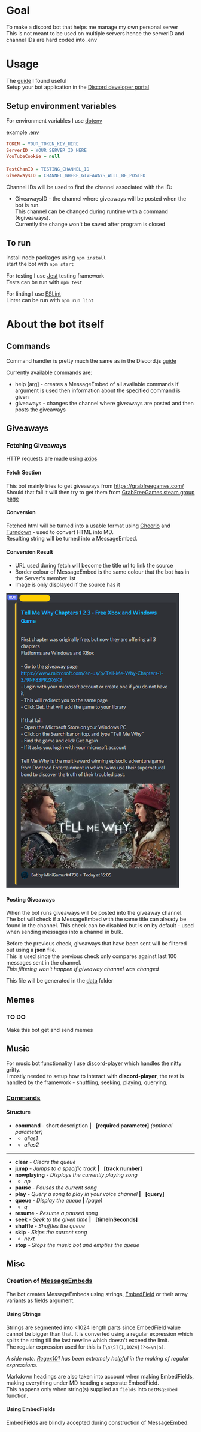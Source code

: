 Goal
===============
To make a discord bot that helps me manage my own personal server  
This is not meant to be used on multiple servers hence the serverID and channel IDs are hard coded into .env

Usage
===============
The [guide](https://discordjs.guide/preparations/setting-up-a-bot-application.html#creating-your-bot)
I found useful  
Setup your bot application in the [Discord developer portal](https://discord.com/developers/applications)

## Setup environment variables
For environment variables I use [dotenv](https://github.com/motdotla/dotenv)

example [.env](./.env.example)
```ini
TOKEN = YOUR_TOKEN_KEY_HERE
ServerID = YOUR_SERVER_ID_HERE
YouTubeCookie = null

TestChanID = TESTING_CHANNEL_ID
GiveawaysID = CHANNEL_WHERE_GIVEAWAYS_WILL_BE_POSTED
```
Channel IDs will be used to find the channel associated with the ID:
- GiveawaysID - the channel where giveaways will be posted when the bot is run.  
This channel can be changed during runtime with a command (€giveaways).  
Currently the change won't be saved after program is closed

## To run
install node packages using `npm install`  
start the bot with `npm start`

For testing I use [Jest](https://jestjs.io/) testing framework  
Tests can be run with `npm test`

For linting I use [ESLint](https://eslint.org/)  
Linter can be run with `npm run lint`

About the bot itself
===============
## Commands
Command handler is pretty much the same as in the Discord.js [guide](https://discordjs.guide/command-handling/adding-features.html)

Currently available commands are:
- help [arg] - creates a MessageEmbed of all available commands 
if argument is used then information about the specified command is given
- giveaways - changes the channel where giveaways are posted and then posts the giveaways

## Giveaways
### Fetching Giveaways
HTTP requests are made using [axios](https://github.com/axios/axios)
#### Fetch Section
This bot mainly tries to get giveaways from https://grabfreegames.com/  
Should that fail it will then try to get them from
[GrabFreeGames steam group page](https://steamcommunity.com/groups/GrabFreeGames/announcements/listing)

#### Conversion
Fetched html will be turned into a usable format using [Cheerio](https://cheerio.js.org/) and
[Turndown](https://github.com/domchristie/turndown) - used to convert HTML into MD.  
Resulting string will be turned into a MessageEmbed.

#### Conversion Result
- URL used during fetch will become the title url to link the source
- Border colour of MessageEmbed is the same colour that the bot has in the Server's member list
- Image is only displayed if the source has it

![](./data/GrabFreeGames_EmbedExample.png )

#### Posting Giveaways
When the bot runs giveaways will be posted into the giveaway channel.  
The bot will check if a MessageEmbed with the same title can already be found in the channel.
This check can be disabled but is on by default - used when sending messages into a channel in bulk.

Before the previous check, giveaways that have been sent will be filtered out using a **json** file.  
This is used since the previous check only compares against last 100 messages sent in the channel.  
_This filtering won't happen if giveaway channel was changed_

This file will be generated in the [data](./data) folder

## Memes
### TO DO
Make this bot get and send memes

## Music
For music bot functionality I use [discord-player](https://discord-player.js.org/) which handles the nitty gritty.  
I mostly needed to setup how to interact with **discord-player**, the rest is handled by the framework - shuffling, seeking, playing, querying.

### [Commands](./src/commands/music/)
#### Structure
- **command** - short description **|** &nbsp; **[required parameter]** *(optional parameter)*
- - *alias1*
- - *alias2*
------
- **clear** - *Clears the queue*
- **jump** - *Jumps to a specific track* **|** &nbsp; **[track number]**
- **nowplaying** - *Displays the currently playing song*
- - *np*
- **pause** - *Pauses the current song*
- **play** - *Query a song to play in your voice channel* **|** &nbsp; **[query]**
- **queue** - *Display the queue* **|** *(page)*
- - *q*
- **resume** - *Resume a paused song*
- **seek** - *Seek to the given time* **|** &nbsp; **[timeInSeconds]**
- **shuffle** - *Shuffles the queue*
- **skip** - *Skips the current song*
- - *next*
- **stop** - *Stops the music bot and empties the queue*

## Misc
### Creation of [MessageEmbeds](https://discord.js.org/#/docs/main/stable/class/MessageEmbed)
The bot creates MessageEmbeds using strings, [EmbedField](https://discord.js.org/#/docs/main/stable/typedef/EmbedField)
or their array variants as fields argument.

#### Using Strings
Strings are segmented into <1024 length parts since EmbedField value cannot be bigger than that.
It is converted using a regular expression which splits the string till the last newline which doesn't exceed the limit.  
The regular expression used for this is `[\s\S]{1,1024}(?<=\n|$)`.

_A side note: [Regex101](https://regex101.com/) has been extremely helpful in the making of regular expressions._

Markdown headings are also taken into account when making EmbedFields, making everything under MD heading a seperate EmbedField.  
This happens only when string(s) supplied as `fields` into `GetMsgEmbed` function.

#### Using EmbedFields
EmbedFields are blindly accepted during construction of MessageEmbed.
